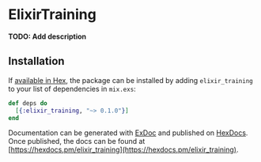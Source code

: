 # ElixirTraining

**TODO: Add description**

## Installation

If [available in Hex](https://hex.pm/docs/publish), the package can be installed
by adding `elixir_training` to your list of dependencies in `mix.exs`:

```elixir
def deps do
  [{:elixir_training, "~> 0.1.0"}]
end
```

Documentation can be generated with [ExDoc](https://github.com/elixir-lang/ex_doc)
and published on [HexDocs](https://hexdocs.pm). Once published, the docs can
be found at [https://hexdocs.pm/elixir_training](https://hexdocs.pm/elixir_training).

